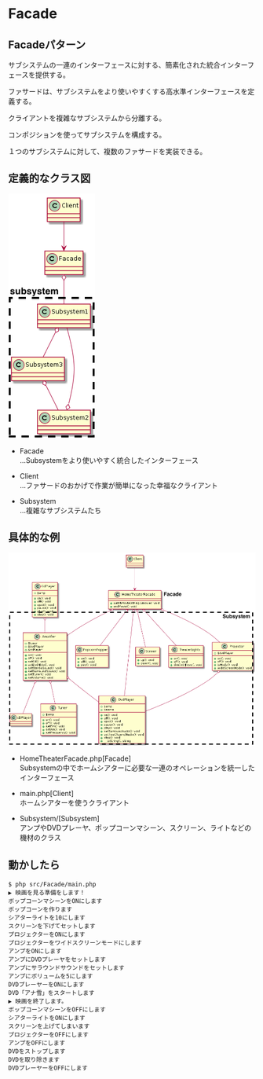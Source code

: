 # Facade

## Facadeパターン
サブシステムの一連のインターフェースに対する、簡素化された統合インターフェースを提供する。

ファサードは、サブシステムをより使いやすくする高水準インターフェースを定義する。

クライアントを複雑なサブシステムから分離する。

コンポジションを使ってサブシステムを構成する。

１つのサブシステムに対して、複数のファサードを実装できる。

## 定義的なクラス図
![class_uml](../../img/Facade.png)

- Facade  
  ...Subsystemをより使いやすく統合したインターフェース
  
- Client  
  ...ファサードのおかげで作業が簡単になった幸福なクライアント
  
- Subsystem  
  ...複雑なサブシステムたち 

## 具体的な例
![class_uml](../../img/FacadeConcrete.png)

- HomeTheaterFacade.php[Facade]  
Subsystemの中でホームシアターに必要な一連のオペレーションを統一したインターフェース  
  
- main.php[Client]  
ホームシアターを使うクライアント
  
- Subsystem/[Subsystem]  
アンプやDVDプレーヤ、ポップコーンマシーン、スクリーン、ライトなどの機材のクラス  

## 動かしたら

```
$ php src/Facade/main.php 
▶︎ 映画を見る準備をします！
ボップコーンマシーンをONにします
ボップコーンを作ります
シアターライトを10にします
スクリーンを下げてセットします
プロジェクターをONにします
プロジェクターをワイドスクリーンモードにします
アンプをONにします
アンプにDVDプレーヤをセットします
アンプにサラウンドサウンドをセットします
アンプにボリュームを5にします
DVDプレーヤーをONにします
DVD「アナ雪」をスタートします
▶︎ 映画を終了します。
ボップコーンマシーンをOFFにします
シアターライトをONにします
スクリーンを上げてしまいます
プロジェクターをOFFにします
アンプをOFFにします
DVDをストップします
DVDを取り除きます
DVDプレーヤーをOFFにします
```
